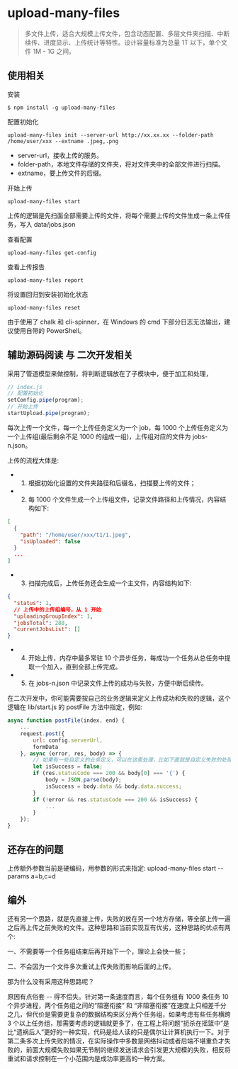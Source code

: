 # upload-many-files

> 多文件上传，适合大规模上传文件，包含动态配置、多层文件夹扫描、中断续传、进度显示、上传统计等特性。设计容量标准为总量 1T 以下，单个文件 1M - 1G 之间。

## 使用相关

安装
```shell
$ npm install -g upload-many-files
```

配置初始化
```shell
upload-many-files init --server-url http://xx.xx.xx --folder-path /home/user/xxx --extname .jpeg,.png
```
- server-url，接收上传的服务。
- folder-path，本地文件存储的文件夹，将对文件夹中的全部文件进行扫描。
- extname，要上传文件的后缀。

开始上传
```shell
upload-many-files start
```
上传的逻辑是先扫面全部需要上传的文件，将每个需要上传的文件生成一条上传任务，写入 data/jobs.json 

查看配置
```shell
upload-many-files get-config
```

查看上传报告
```shell
upload-many-files report
```

将设置回归到安装初始化状态
```shell
upload-many-files reset
```

由于使用了 chalk 和 cli-spinner，在 Windows 的 cmd 下部分日志无法输出，建议使用自带的 PowerShell。

## 辅助源码阅读 与 二次开发相关

采用了管道模型来做控制，将判断逻辑放在了子模块中，便于加工和处理，

```js
// index.js
// 配置初始化
setConfig.pipe(program);
// 开始上传
startUpload.pipe(program);
```

每次上传一个文件，每一个上传任务定义为一个 job，每 1000 个上传任务定义为一个上传组(最后剩余不足 1000 的组成一组)，上传组对应的文件为 jobs-n.json。

上传的流程大体是:

- 1. 根据初始化设置的文件夹路径和后缀名，扫描要上传的文件；
- 2. 每 1000 个文件生成一个上传组文件，记录文件路径和上传情况，内容结构如下:

```json
[
  {
    "path": "/home/user/xxx/t1/1.jpeg",
    "isUploaded": false
  }
  ...
]
```

- 3. 扫描完成后，上传任务还会生成一个主文件，内容结构如下:

```json
{
  "status": 1,
  // 上传中的上传组编号，从 1 开始
  "uploadingGroupIndex": 1,
  "jobsTotal": 288,
  "currentJobsList": []
}
```

- 4. 开始上传，内存中最多常驻 10 个异步任务，每成功一个任务从总任务中提取一个加入，直到全部上传完成。
- 5. 在 jobs-n.json 中记录文件上传的成功与失败，方便中断后续传。

在二次开发中，你可能需要按自己的业务逻辑来定义上传成功和失败的逻辑，这个逻辑在 lib/start.js 的 postFile 方法中指定，例如:

```js
async function postFile(index, end) {
    ...
    request.post({
        url: config.serverUrl,
        formData
    }, async (error, res, body) => {
        // 如果有一些自定义的业务定义，可以在这里处理，比如下面就是自定义失败的处理
        let isSuccess = false;
        if (res.statusCode === 200 && body[0] === '{') {
            body = JSON.parse(body);
            isSuccess = body.data && body.data.success;
        }
        if (!error && res.statusCode === 200 && isSuccess) {
            ...
        }
    });
}
```

## 还存在的问题

上传额外参数当前是硬编码，用参数的形式来指定: upload-many-files start --params a=b,c=d

## 编外

还有另一个思路，就是先直接上传，失败的放在另一个地方存储，等全部上传一遍之后再上传之前失败的文件。这种思路和当前实现互有优劣，这种思路的优点有两个:

一、不需要等一个任务组结束后再开始下一个，理论上会快一些；

二、不会因为一个文件多次重试上传失败而影响后面的上传。

那为什么没有采用这种思路呢？

原因有点俗套 -- 得不偿失。针对第一条速度而言，每个任务组有 1000 条任务 10 个异步进程，两个任务组之间的“阻塞衔接” 和 “非阻塞衔接”在速度上只相差千分之几，但代价是需要更复杂的数据结构来区分两个任务组，如果考虑有些任务横跨 3 个以上任务组，那需要考虑的逻辑就更多了，在工程上将问题“扼杀在摇篮中”是比“遗祸后人”更好的一种实现，代码是给人读的只是偶尔让计算机执行一下。对于第二条多次上传失败的情况，在实际操作中多数是网络抖动或者后端不堪重负才失败的，前面大规模失败如果无节制的继续发送请求会引发更大规模的失败，相反将重试和请求控制在一个小范围内是成功率更高的一种方案。
